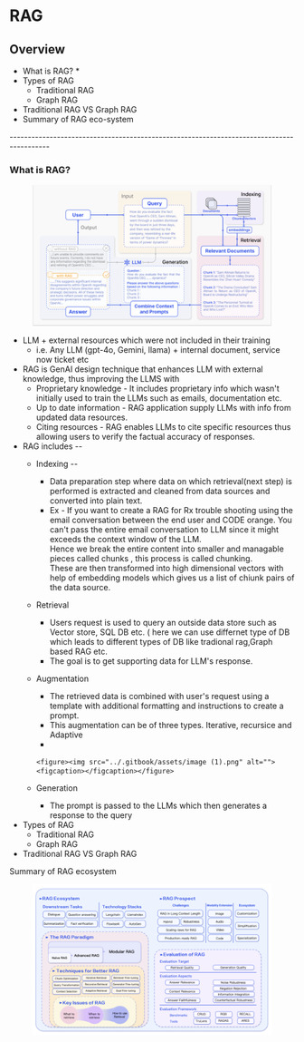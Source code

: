 # RAG

## Overview

* What is RAG?
  *
* Types of RAG
  * Traditional RAG
  * Graph RAG
* Traditional RAG VS Graph RAG
* Summary of RAG eco-system

\-----------------------------------------------------------------------------------------

### What is RAG?

<figure><img src="../.gitbook/assets/image.png" alt=""><figcaption></figcaption></figure>

* LLM + external resources which were not included in their training
  * i.e. Any LLM (gpt-4o, Gemini, llama) + internal document, service now ticket etc
* RAG is GenAI design technique that enhances LLM with external knowledge, thus improving the LLMS with&#x20;
  * Proprietary knowledge - It includes proprietary info which wasn't initially used to train the LLMs such as emails, documentation etc. &#x20;
  * Up to date information - RAG application supply LLMs with info from updated data resources.
  * Citing resources - RAG enables LLMs to cite specific resources thus allowing users to verify the factual accuracy of responses.
* RAG includes --
  * Indexing --
    * Data preparation step where data on which retrieval(next step) is performed is extracted and cleaned from data sources and converted into plain text.
    * Ex - If you want to create a RAG for Rx trouble shooting using the email conversation between the end user and CODE orange. You can't pass the entire email conversation to LLM since it might exceeds the context window of the LLM.\
      Hence we break the entire content into smaller and managable pieces called chunks , this process is called chunking.\
      These are then transformed into high dimensional vectors with help of embedding models which gives us a list of chiunk pairs of the data source.
  * Retrieval&#x20;
    * Users request is used to query an outside data store such as Vector store, SQL DB etc. ( here we can use differnet type of DB which leads to different types of DB like tradional rag,Graph based RAG etc.
    * The goal is to get supporting data for LLM's response.
  * Augmentation&#x20;
    * The retrieved data is combined with user's request using a template with additional formatting and instructions to create a prompt.
    * This augmentation can be of three types. Iterative, recursice and Adaptive
    *

        <figure><img src="../.gitbook/assets/image (1).png" alt=""><figcaption></figcaption></figure>
  * Generation&#x20;
    * The prompt is passed to the LLMs which then generates a response to the query
* Types of RAG
  * Traditional RAG
  * Graph RAG
* Traditional RAG VS Graph RAG



Summary of RAG ecosystem

<figure><img src="../.gitbook/assets/image (3).png" alt=""><figcaption></figcaption></figure>

